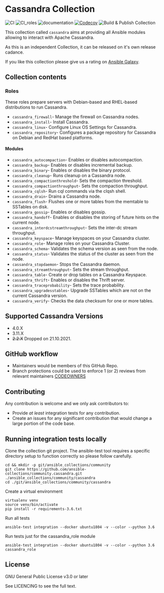 # Cassandra Collection
![CI](https://github.com/ansible-collections/community.cassandra/workflows/CI/badge.svg)
![CI_roles](https://github.com/ansible-collections/community.cassandra/workflows/CI_roles/badge.svg)
![documentation](https://github.com/ansible-collections/community.cassandra/workflows/documentation/badge.svg)
[![Codecov](https://img.shields.io/codecov/c/github/ansible-collections/community.cassandra)](https://codecov.io/gh/ansible-collections/community.cassandra)
![Build & Publish Collection](https://github.com/ansible-collections/community.cassandra/workflows/Build%20&%20Publish%20Collection/badge.svg)

This collection called `cassandra` aims at providing all Ansible modules allowing to interact with Apache Cassandra.

As this is an independent Collection, it can be released on it's own release cadance.

If you like this collection please give us a rating on [Ansible Galaxy](https://galaxy.ansible.com/community/cassandra).

## Collection contents

### Roles

These roles prepare servers with Debian-based and RHEL-based distributions to run Cassandra.

- `cassandra_firewall`- Manage the firewall on Cassandra nodes.
- `cassandra_install`- Install Cassandra.
- `cassandra_linux`- Configure Linux OS Settings for Cassandra.
- `cassandra_repository`- Configures a package repository for Cassandra on Debian and RedHat based platforms.

#### Modules

- `cassandra_autocompaction`- Enables or disables autocompaction.
- `cassandra_backup`- Enables or disables incremental backup.
- `cassandra_binary`- Enables or disables the binary protocol.
- `cassandra_cleanup`- Runs cleanup on a Cassandra node.
- `cassandra_compactionthreshold`- Sets the compaction threshold.
- `cassandra_compactionthroughput`- Sets the compaction throughput.
- `cassandra_cqlsh`- Run cql commands via the clqsh shell.
- `cassandra_drain`- Drains a Cassandra node.
- `cassandra_flush`- Flushes one or more tables from the memtable to SSTables on disk.
- `cassandra_gossip`- Enables or disables gossip.
- `cassandra_handoff`- Enables or disables the storing of future hints on the current node.
- `cassandra_interdcstreamthroughput`- Sets the inter-dc stream throughput.
- `cassandra_keyspace`- Manage keyspaces on your Cassandra cluster.
- `cassandra_role`- Manage roles on your Cassandra Cluster.
- `cassandra_schema`- Validates the schema version as seen from the node.
- `cassandra_status`- Validates the status of the cluster as seen from the node.
- `cassandra_stopdaemon`- Stops the Cassandra daemon.
- `cassandra_streamthroughput`- Sets the stream throughput.
- `cassandra_table`- Create or drop tables on a Cassandra Keyspace.
- `cassandra_thrift`- Enables or disables the Thrift server.
- `cassandra_traceprobability`- Sets the trace probability.
- `cassandra_upgradesstables`- Upgrade SSTables which are not on the current Cassandra version.
- `cassandra_verify`- Checks the data checksum for one or more tables.

## Supported Cassandra Versions

* 4.0.X
* 3.11.X
* ~~2.2.X~~ Dropped on 21.10.2021.

## GitHub workflow

* Maintainers would be members of this GitHub Repo.
* Branch protections could be used to enforce 1 (or 2) reviews from relevant maintainers [CODEOWNERS](.github/CODEOWNERS)

## Contributing

Any contribution is welcome and we only ask contributors to:
* Provide *at least* integration tests for any contribution.
* Create an issues for any significant contribution that would change a large portion of the code base.

## Running integration tests locally

Clone the collection git project. The ansible-test tool requires a specific directory setup to function correctly so please follow carefully.

```
cd && mkdir -p git/ansible_collections/community
git clone https://github.com/ansible-collections/community.cassandra.git ./ansible_collections/community/cassandra
cd ./git/ansible_collections/community/cassandra
```

Create a virtual environment

```
virtualenv venv
source venv/bin/activate
pip install -r requirements-3.6.txt
```

Run all tests

```
ansible-test integration --docker ubuntu1804 -v --color --python 3.6
```

Run tests just for the cassandra_role module

```
ansible-test integration --docker ubuntu1804 -v --color --python 3.6 cassandra_role
```


## License

GNU General Public License v3.0 or later

See LICENCING to see the full text.
